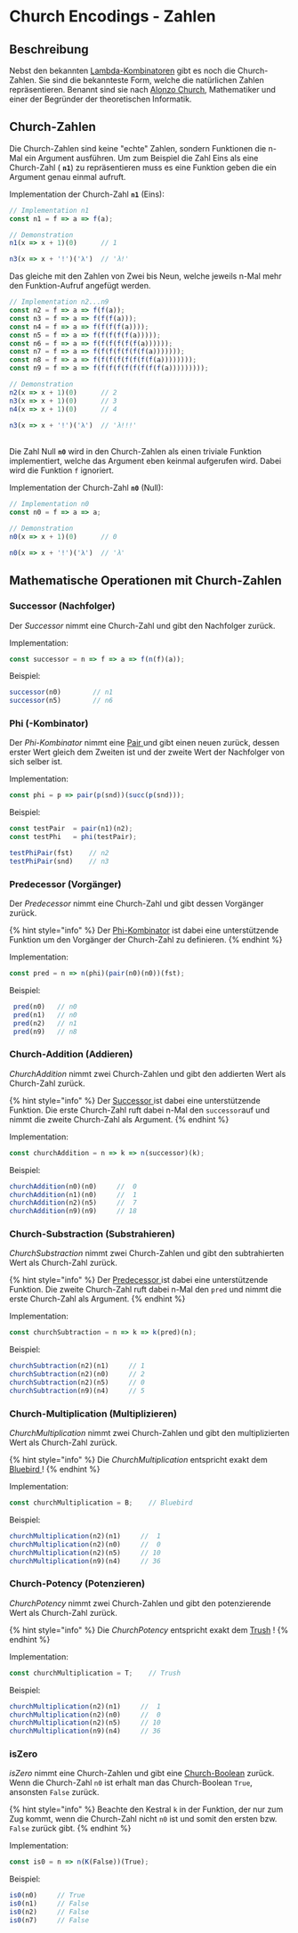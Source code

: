 # Church Encodings - Zahlen

## Beschreibung

Nebst den bekannten [Lambda-Kombinatoren](einfache-kombinatoren.md) gibt es noch die Church-Zahlen. Sie sind die bekannteste Form, welche die natürlichen Zahlen repräsentieren. Benannt sind sie nach [Alonzo Church](https://de.wikipedia.org/wiki/Alonzo_Church), Mathematiker und einer der Begründer der theoretischen Informatik.

## Church-Zahlen

Die Church-Zahlen sind keine "echte" Zahlen, sondern Funktionen die n-Mal ein Argument ausführen. Um zum Beispiel die Zahl Eins als eine Church-Zahl \( **`n1`**\) zu repräsentieren muss es eine Funktion geben die ein Argument genau einmal aufruft. 

Implementation der Church-Zahl  **`n1`**  \(Eins\):

```javascript
// Implementation n1
const n1 = f => a => f(a);

// Demonstration
n1(x => x + 1)(0)      // 1

n3(x => x + '!')('λ')  // 'λ!'
```

Das gleiche mit den Zahlen von Zwei bis Neun, welche jeweils n-Mal mehr den Funktion-Aufruf angefügt werden.

```javascript
// Implementation n2...n9
const n2 = f => a => f(f(a));
const n3 = f => a => f(f(f(a)));
const n4 = f => a => f(f(f(f(a))));
const n5 = f => a => f(f(f(f(f(a)))));
const n6 = f => a => f(f(f(f(f(f(a))))));
const n7 = f => a => f(f(f(f(f(f(f(a)))))));
const n8 = f => a => f(f(f(f(f(f(f(f(a))))))));
const n9 = f => a => f(f(f(f(f(f(f(f(f(a)))))))));

// Demonstration
n2(x => x + 1)(0)      // 2
n3(x => x + 1)(0)      // 3
n4(x => x + 1)(0)      // 4

n3(x => x + '!')('λ')  // 'λ!!!'
```

[  
](https://app.gitbook.com/@mattwolf-corporation/s/ip5-lambda-calculus/~/diff/drafts/-LySdvLY72eVAhh8w8A8/docs/forschungsarbeit-ip5-lambda-kalkuel/einfache-kombinatoren)Die Zahl Null  **`n0`**  wird in den Church-Zahlen als einen triviale Funktion implementiert, welche das Argument eben keinmal aufgerufen wird. Dabei wird die Funktion  `f`   ignoriert.

Implementation der Church-Zahl  **`n0`**  \(Null\):

```javascript
// Implementation n0
const n0 = f => a => a;

// Demonstration
n0(x => x + 1)(0)      // 0

n0(x => x + '!')('λ')  // 'λ'
```

## Mathematische Operationen  mit Church-Zahlen

### Successor \(Nachfolger\)

Der _Successor_ nimmt eine Church-Zahl und gibt den Nachfolger zurück.

Implementation:

```javascript
const successor = n => f => a => f(n(f)(a));
```

Beispiel:

```javascript
successor(n0)        // n1
successor(n5)        // n6
```

### 

### Phi  \(-Kombinator\)

Der _Phi-Kombinator_ nimmt eine [Pair ](einfache-kombinatoren.md#pair)und gibt einen neuen zurück, dessen erster Wert gleich dem Zweiten ist und der zweite Wert der Nachfolger von sich selber ist.

Implementation:

```javascript
const phi = p => pair(p(snd))(succ(p(snd)));
```

Beispiel:

```javascript
const testPair  = pair(n1)(n2);
const testPhi   = phi(testPair);

testPhiPair(fst)    // n2
testPhiPair(snd)    // n3
```



### Predecessor \(Vorgänger\)

Der _Predecessor_ nimmt eine Church-Zahl und gibt dessen Vorgänger zurück.

{% hint style="info" %}
Der [Phi-Kombinator](church-encodings-zahlen-und-boolesche-werte.md#phi) ist dabei eine unterstützende Funktion um den Vorgänger der Church-Zahl zu definieren.
{% endhint %}

Implementation:

```javascript
const pred = n => n(phi)(pair(n0)(n0))(fst);
```

Beispiel:

```javascript
 pred(n0)   // n0
 pred(n1)   // n0
 pred(n2)   // n1
 pred(n9)   // n8
```



### Church-Addition \(Addieren\)

_ChurchAddition_ nimmt zwei Church-Zahlen und gibt den addierten Wert als Church-Zahl zurück.

{% hint style="info" %}
Der [Successor ](church-encodings-zahlen-und-boolesche-werte.md#successor)ist dabei eine unterstützende Funktion. Die erste Church-Zahl ruft dabei n-Mal den `successor`auf und nimmt die zweite Church-Zahl als Argument.
{% endhint %}

Implementation:

```javascript
const churchAddition = n => k => n(successor)(k);
```

Beispiel:

```javascript
churchAddition(n0)(n0)     //  0
churchAddition(n1)(n0)     //  1
churchAddition(n2)(n5)     //  7
churchAddition(n9)(n9)     // 18
```



### Church-Substraction \(Substrahieren\)

_ChurchSubstraction_ nimmt zwei Church-Zahlen und gibt den subtrahierten Wert als Church-Zahl zurück.

{% hint style="info" %}
Der [Predecessor ](church-encodings-zahlen-und-boolesche-werte.md#predecessor)ist dabei eine unterstützende Funktion. Die zweite Church-Zahl ruft dabei n-Mal den `pred` und nimmt die erste Church-Zahl als Argument.
{% endhint %}

Implementation:

```javascript
const churchSubtraction = n => k => k(pred)(n);
```

Beispiel:

```javascript
churchSubtraction(n2)(n1)     // 1
churchSubtraction(n2)(n0)     // 2
churchSubtraction(n2)(n5)     // 0
churchSubtraction(n9)(n4)     // 5
```



### Church-Multiplication \(Multiplizieren\)

_ChurchMultiplication_ nimmt zwei Church-Zahlen und gibt den multiplizierten Wert als Church-Zahl zurück.

{% hint style="info" %}
Die _ChurchMultiplication_ entspricht exakt dem [Bluebird ](einfache-kombinatoren.md#bluebird-funktionskomposition)!
{% endhint %}

Implementation:

```javascript
const churchMultiplication = B;    // Bluebird
```

Beispiel:

```javascript
churchMultiplication(n2)(n1)     //  1
churchMultiplication(n2)(n0)     //  0
churchMultiplication(n2)(n5)     // 10
churchMultiplication(n9)(n4)     // 36
```



### Church-Potency \(Potenzieren\)

_ChurchPotency_  nimmt zwei Church-Zahlen und gibt den potenzierende Wert als Church-Zahl zurück.

{% hint style="info" %}
Die _ChurchPotency_ entspricht exakt dem [Trush](einfache-kombinatoren.md#trush) !
{% endhint %}

Implementation:

```javascript
const churchMultiplication = T;    // Trush
```

Beispiel:

```javascript
churchMultiplication(n2)(n1)     //  1
churchMultiplication(n2)(n0)     //  0
churchMultiplication(n2)(n5)     // 10
churchMultiplication(n9)(n4)     // 36
```



### isZero

_isZero_ nimmt eine Church-Zahlen und gibt eine [Church-Boolean](einfache-kombinatoren.md#church-boolean) zurück. Wenn die Church-Zahl `n0` ist erhalt man das Church-Boolean `True`, ansonsten `False` zurück.

{% hint style="info" %}
Beachte den Kestral `k`  in der Funktion, der nur zum Zug kommt, wenn die Church-Zahl nicht `n0` ist und somit den ersten bzw. `False` zurück gibt.
{% endhint %}

Implementation:

```javascript
const is0 = n => n(K(False))(True);
```

Beispiel:

```javascript
is0(n0)     // True
is0(n1)     // False
is0(n2)     // False
is0(n7)     // False
```









